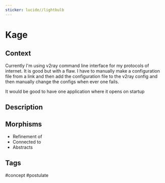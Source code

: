 ```yaml
---
sticker: lucide//lightbulb
---
```

# Kage
## Context
Currently I'm using v2ray command line interface for my protocols of internet. It is good but with a flaw. I have to manually make a configuration file from a link and then add the configuration file to the v2ray config and then manually change the configs when ever one fails. 

It would be good to have one application where it opens on startup  
## Description
<!-- What's the central idea here? -->

## Morphisms
- Refinement of 
- Connected to
- Abstracts

## Tags
#concept #postulate
